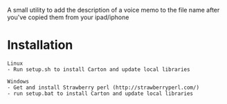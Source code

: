 A small utility to add the description of a voice memo to the file name after you've copied them from your ipad/iphone

# Installation
	Linux
    - Run setup.sh to install Carton and update local libraries

	Windows
	- Get and install Strawberry perl (http://strawberryperl.com/)
	- run setup.bat to install Carton and update local libraries

